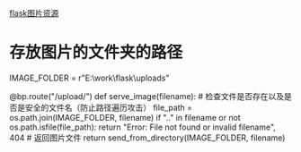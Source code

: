 [flask图片资源](https://blog.csdn.net/2202_75832991/article/details/140854648)


# 存放图片的文件夹的路径
IMAGE_FOLDER = r"E:\work\flask\uploads"


@bp.route("/upload/<filename>")
def serve_image(filename):
    # 检查文件是否存在以及是否是安全的文件名（防止路径遍历攻击）
    file_path = os.path.join(IMAGE_FOLDER, filename)
    if ".." in filename or not os.path.isfile(file_path):
        return "Error: File not found or invalid filename", 404
    # 返回图片文件
    return send_from_directory(IMAGE_FOLDER, filename)